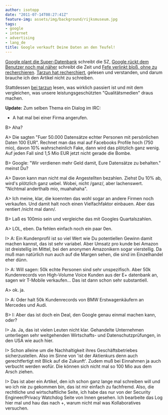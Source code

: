 ```yaml
---
author: isotopp
date: "2011-07-14T08:27:41Z"
feature-img: assets/img/background/rijksmuseum.jpg
tags:
- google
- internet
- advertising
- lang_de
title: Google verkauft Deine Daten an den Teufel!
---
```

[Google plant die Super-Datenbank](http://www.sueddeutsche.de/digital/gespeichterte-nutzerdaten-google-plant-die-super-datenbank-1.1119600) 
schreibt die SZ, 
[Google rückt dem Benutzer noch mal näher](http://www.zeit.de/digital/datenschutz/2011-07/google-ddp-nutzerdaten)
schreibt die Zeit und 
[Fefe verlinkt bloß, ohne zu recherchieren](http://blog.fefe.de/?ts=b0e30243). 
[Tarzun hat recherchiert](http://tarzun.de/archives/366-Google-plant-die-Super-Datenbank.html),
gelesen und verstanden, und darum brauche ich den Artikel nicht zu schreiben.

Stattdessen 
[bei tarzun](http://tarzun.de/archives/366-Google-plant-die-Super-Datenbank.html) 
lesen, was wirklich passiert ist und mit dem vergleichen, was unsere
leistungsgeschützten "Qualitätsmedien" draus machen.

<b>Update:</b> Zum selben Thema ein Dialog im IRC:

* A hat mal bei einer Firma angerufen.

B> Aha?

A> Die sagten "Fuer 50.000 Datensätze echter Personen mit persönlichen Daten
100 EUR". Rechnet man das mal auf Facebooks Profile hoch (750 mio), davon
10% wahrscheinlich Fake, dann wird das plötzlich ganz wenig. Auf jeden Fall
sind 1,5 Mio EUR jetzt nicht gerade die Bombe.

B> Google: "Wir verdienen mehr Geld damit, Eure Datensätze zu behalten."
meinst Du?

A> Davon kann man nicht mal die Angestellten bezahlen. Ziehst Du 10% ab,
wird's plötzlich ganz uebel. Wobei, nicht /ganz/, aber lachenswert.
"Nichtmal anderthalb mio, muahahaha".

A> Ich meine, klar, die koennten das wohl sogar an andere Firmen noch
verkaufen. Und damit halt noch einen Vielfachfaktor einbauen. Aber das
rentiert /nicht mal dann/.

B> Laß es 100mio sein und vergleiche das mit Googles Quartalszahlen.

A> LOL, eben. Da fehlen einfach noch ein paar 0en.

I> A: Ein Kundenprofil ist so viel Wert wie Du potentiellen Gewinn damit
machen kannst, das ist sehr variabel. Aber Umsatz pro kunde bei Amazon ist
dreistellig im Mittel, bei den anonymen Amazonikern sogar vierstellig. Da
muß man natürlich nun auch auf die Margen sehen, die sind im Einzelhandel
eher dünn.

I> A: Will sagen: 50k echte Personen sind sehr unspezifisch. Aber 50k
Kundenrecords von High-Volume Voice Kunden aus der E+ datenbank an, sagen
wir T-Mobile verkaufen... Das ist dann schon sehr substantiell.

A> ok. ja.

I> A: Oder halt 50k Kundenrecords von BMW Erstwagenkäufern an Mercedes und
Audi.

B> I: Aber das ist doch ein Deal, den Google genau einmal machen kann, oder?

I> Ja. Ja, das ist vielen Leuten nicht klar. Gehandelte Unternehmen
unterliegen sehr weitgehenden Wirtschafts- und Datenschutzprüfungen, in den
USA wie auch hier.

I> Schon alleine um die Nachhaltigkeit ihres Geschäftsbetriebes
sicherzustellen. Also im Sinne von 'ist der Aktienkurs denn auch
gerechtfertigt mit Blick auf die Zukunft'. Zudem muß bei Einnahmen ja auch
verbucht werden wofür. Die können sich nicht mal so 100 Mio aus dem Arsch
ziehen.

I> Das ist aber ein Artikel, den ich schon ganz lange mal schreiben will und
wo ich nie zu gekommen bin, das ist mir einfach zu fachfremd. Also, die
rechtliche und wirtschaftliche Seite, ich habe das nur von der Security
Engineer/Privacy Watchdog Seite von Innen gesehen. Ich bearbeite das Log
hier mal und hau das nach +, warum nicht mal was Kollaboratives versuchen.
